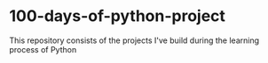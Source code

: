 # 100-days-of-python-project
This repository consists of the projects I've build during the learning process of Python
